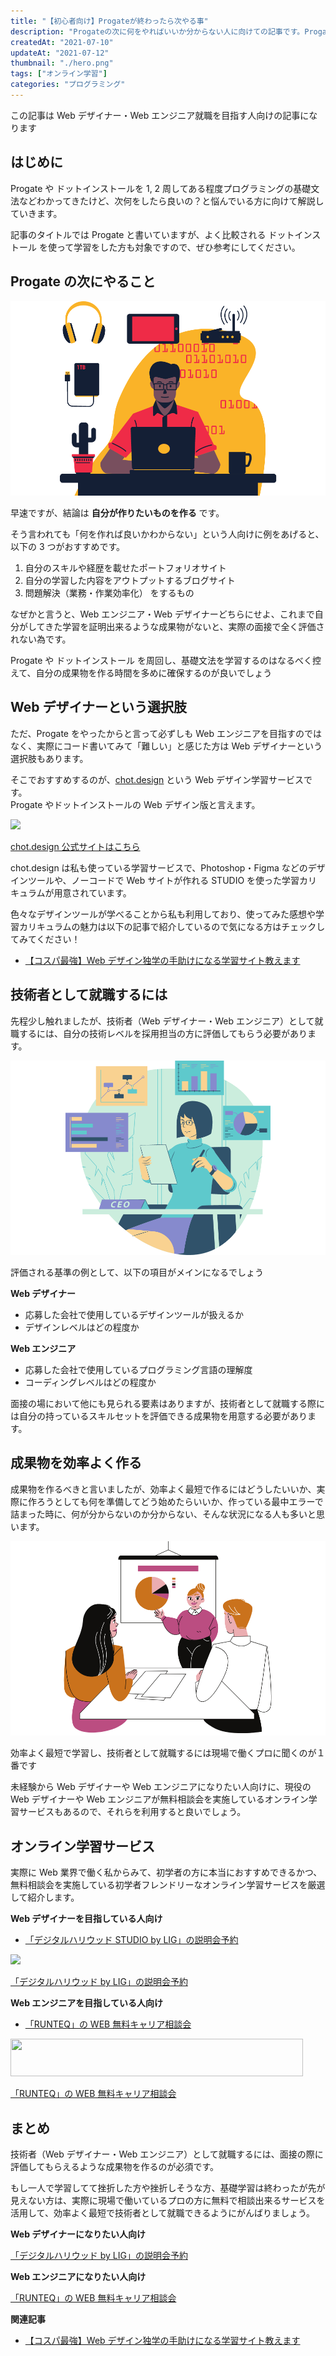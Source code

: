 ```yaml
---
title: "【初心者向け】Progateが終わったら次やる事"
description: "Progateの次に何をやればいいか分からない人に向けての記事です。Progateやドットインストールを学習してWebデザイナーやWebエンジニアになりたい人は無料で相談できるオンラインスクールがあるのでそちらを紹介します。"
createdAt: "2021-07-10"
updateAt: "2021-07-12"
thumbnail: "./hero.png"
tags: ["オンライン学習"]
categories: "プログラミング"
---
```


<p class="info">この記事は Web デザイナー・Web エンジニア就職を目指す人向けの記事になります</p>

## はじめに

Progate や ドットインストールを 1, 2 周してある程度プログラミングの基礎文法などわかってきたけど、次何をしたら良いの？と悩んでいる方に向けて解説していきます。

<p class="notice">記事のタイトルでは Progate と書いていますが、よく比較される ドットインストール を使って学習をした方も対象ですので、ぜひ参考にしてください。</p>

## Progate の次にやること

![Progate の次にやること](./Progate-next-1.png)

早速ですが、結論は **自分が作りたいものを作る** です。

そう言われても「何を作れば良いかわからない」という人向けに例をあげると、以下の 3 つがおすすめです。

1. 自分のスキルや経歴を載せたポートフォリオサイト
1. 自分の学習した内容をアウトプットするブログサイト
1. 問題解決（業務・作業効率化） をするもの

なぜかと言うと、Web エンジニア・Web デザイナーどちらにせよ、これまで自分がしてきた学習を証明出来るような成果物がないと、実際の面接で全く評価されない為です。

<p class="info">Progate や ドットインストール を周回し、基礎文法を学習するのはなるべく控えて、自分の成果物を作る時間を多めに確保するのが良いでしょう</p>

## Web デザイナーという選択肢

ただ、Progate をやったからと言って必ずしも Web エンジニアを目指すのではなく、実際にコード書いてみて「難しい」と感じた方は Web デザイナーという選択肢もあります。

そこでおすすめするのが、<a href="//af.moshimo.com/af/c/click?a_id=2709936&p_id=3354&pc_id=7970&pl_id=47670&url=https%3A%2F%2Fchot.design%2Fplus%2F%3Frd_code%3D%7B%7BCODE%7D%7D" rel="nofollow" referrerpolicy="no-referrer-when-downgrade">chot.design</a> という Web デザイン学習サービスです。  
Progate やドットインストールの Web デザイン版と言えます。

<!-- af img -->

<a href="//af.moshimo.com/af/c/click?a_id=2709936&p_id=3354&pc_id=7970&pl_id=47670&url=https%3A%2F%2Fchot.design%2Fplus%2F%3Frd_code%3D%7B%7BCODE%7D%7D" rel="nofollow" referrerpolicy="no-referrer-when-downgrade"><img class="hover:opacity-80 mx-auto" src="https://image.moshimo.com/af-img/2742/000000047670.jpg" style="border:none;"></a><img src="//i.moshimo.com/af/i/impression?a_id=2709936&p_id=3354&pc_id=7970&pl_id=47670" width="1" height="1" style="border:none;">

<!-- /af img -->

<p class="btn-wrapper"><a class="pink-btn" href="//af.moshimo.com/af/c/click?a_id=2709936&p_id=3354&pc_id=7970&pl_id=47670&url=https%3A%2F%2Fchot.design%2Fplus%2F%3Frd_code%3D%7B%7BCODE%7D%7D" rel="nofollow" referrerpolicy="no-referrer-when-downgrade">chot.design 公式サイトはこちら</a><img src="//i.moshimo.com/af/i/impression?a_id=2709936&p_id=3354&pc_id=7970&pl_id=47670" width="1" height="1" style="border:none;"></p>

chot.design は私も使っている学習サービスで、Photoshop・Figma などのデザインツールや、ノーコードで Web サイトが作れる STUDIO を使った学習カリキュラムが用意されています。

色々なデザインツールが学べることから私も利用しており、使ってみた感想や学習カリキュラムの魅力は以下の記事で紹介しているので気になる方はチェックしてみてください！

- [【コスパ最強】Web デザイン独学の手助けになる学習サイト教えます](../chot-design-study-site/)

## 技術者として就職するには

先程少し触れましたが、技術者（Web デザイナー・Web エンジニア）として就職するには、自分の技術レベルを採用担当の方に評価してもらう必要があります。

![技術者として就職するには](./Progate-next-2.png)

<p class="success">評価される基準の例として、以下の項目がメインになるでしょう</p>

**Web デザイナー**

- 応募した会社で使用しているデザインツールが扱えるか
- デザインレベルはどの程度か

**Web エンジニア**

- 応募した会社で使用しているプログラミング言語の理解度
- コーディングレベルはどの程度か

面接の場において他にも見られる要素はありますが、技術者として就職する際には自分の持っているスキルセットを評価できる成果物を用意する必要があります。

## 成果物を効率よく作る

成果物を作るべきと言いましたが、効率よく最短で作るにはどうしたいいか、実際に作ろうとしても何を準備してどう始めたらいいか、作っている最中エラーで詰まった時に、何が分からないのか分からない、そんな状況になる人も多いと思います。

![成果物を効率よく作る](./Progate-next-3.png)

<p class="success">効率よく最短で学習し、技術者として就職するには現場で働くプロに聞くのが１番です</p>

未経験から Web デザイナーや Web エンジニアになりたい人向けに、現役の Web デザイナーや Web エンジニアが無料相談会を実施しているオンライン学習サービスもあるので、それらを利用すると良いでしょう。

## オンライン学習サービス

実際に Web 業界で働く私からみて、初学者の方に本当におすすめできるかつ、無料相談会を実施している初学者フレンドリーなオンライン学習サービスを厳選して紹介します。

**Web デザイナーを目指している人向け**

- <a href="//af.moshimo.com/af/c/click?a_id=2702509&p_id=2322&pc_id=4990&pl_id=30712&url=https%3A%2F%2Fliginc.co.jp%2Fstudioueno%2F" rel="nofollow" referrerpolicy="no-referrer-when-downgrade">「デジタルハリウッド STUDIO by LIG」の説明会予約</a><img src="//i.moshimo.com/af/i/impression?a_id=2702509&p_id=2322&pc_id=4990&pl_id=30712" width="1" height="1" style="border:none;">

<a href="//af.moshimo.com/af/c/click?a_id=2702509&p_id=2322&pc_id=4990&pl_id=30711&url=https%3A%2F%2Fliginc.co.jp%2Fstudioueno%2F" rel="nofollow" referrerpolicy="no-referrer-when-downgrade"><img class="mx-auto" src="https://image.moshimo.com/af-img/1797/000000030711.png" style="border:none;"></a><img src="//i.moshimo.com/af/i/impression?a_id=2702509&p_id=2322&pc_id=4990&pl_id=30711" width="1" height="1" style="border:none;">

<p class="btn-wrapper"><a class="pink-btn" href="//af.moshimo.com/af/c/click?a_id=2702509&p_id=2322&pc_id=4990&pl_id=30712&url=https%3A%2F%2Fliginc.co.jp%2Fstudioueno%2F" rel="nofollow" referrerpolicy="no-referrer-when-downgrade">「デジタルハリウッド by LIG」の説明会予約</a><img src="//i.moshimo.com/af/i/impression?a_id=2702509&p_id=2322&pc_id=4990&pl_id=30712" width="1" height="1" style="border:none;">

**Web エンジニアを目指している人向け**

- <a href="https://px.a8.net/svt/ejp?a8mat=3HG2W1+ANF6CY+4RCW+5YJRM" rel="nofollow">「RUNTEQ」の WEB 無料キャリア相談会</a><img border="0" width="1" height="1" src="https://www11.a8.net/0.gif?a8mat=3HG2W1+ANF6CY+4RCW+5YJRM" alt="">

<a href="https://px.a8.net/svt/ejp?a8mat=3HG2W1+ANF6CY+4RCW+5ZU29" rel="nofollow">
<img border="0" width="468" height="60" alt="" src="https://www27.a8.net/svt/bgt?aid=210702241644&wid=001&eno=01&mid=s00000022208001007000&mc=1" class="mx-auto"></a>
<img border="0" width="1" height="1" src="https://www16.a8.net/0.gif?a8mat=3HG2W1+ANF6CY+4RCW+5ZU29" alt="">

<p class="btn-wrapper"><a class="orange-btn" href="https://px.a8.net/svt/ejp?a8mat=3HG2W1+ANF6CY+4RCW+5YJRM" rel="nofollow">「RUNTEQ」の WEB 無料キャリア相談会</a><img border="0" width="1" height="1" src="https://www11.a8.net/0.gif?a8mat=3HG2W1+ANF6CY+4RCW+5YJRM" alt=""></p>

## まとめ

技術者（Web デザイナー・Web エンジニア）として就職するには、面接の際に評価してもらえるような成果物を作るのが必須です。

もし一人で学習してて挫折した方や挫折しそうな方、基礎学習は終わったが先が見えない方は、実際に現場で働いているプロの方に無料で相談出来るサービスを活用して、効率よく最短で技術者として就職できるようにがんばりましょう。

**Web デザイナーになりたい人向け**

<p class="btn-wrapper"><a class="pink-btn" href="//af.moshimo.com/af/c/click?a_id=2702509&p_id=2322&pc_id=4990&pl_id=30712&url=https%3A%2F%2Fliginc.co.jp%2Fstudioueno%2F" rel="nofollow" referrerpolicy="no-referrer-when-downgrade">「デジタルハリウッド by LIG」の説明会予約</a><img src="//i.moshimo.com/af/i/impression?a_id=2702509&p_id=2322&pc_id=4990&pl_id=30712" width="1" height="1" style="border:none;">

**Web エンジニアになりたい人向け**

<p class="btn-wrapper"><a class="orange-btn" href="https://px.a8.net/svt/ejp?a8mat=3HG2W1+ANF6CY+4RCW+5YJRM" rel="nofollow">「RUNTEQ」の WEB 無料キャリア相談会</a><img border="0" width="1" height="1" src="https://www11.a8.net/0.gif?a8mat=3HG2W1+ANF6CY+4RCW+5YJRM" alt=""></p>

**関連記事**

- [【コスパ最強】Web デザイン独学の手助けになる学習サイト教えます](../chot-design-study-site/)
